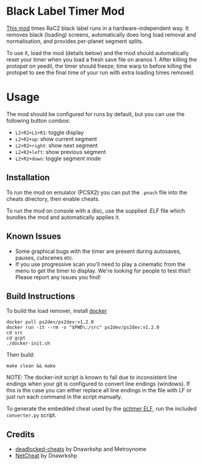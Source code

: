 # Black Label Timer Mod
[This mod](<https://github.com/MichaelRelaxen/gcpt>) times RaC2 black label runs in a hardware-independent way. It removes black (loading) screens, automatically does long load removal and normalisation, and provides per-planet segment splits. 

To use it, load the mod (details below) and the mod should automatically reset your timer when you load a fresh save file on aranos 1. After killing the protopet on yeedil, the timer should freeze; time warp to before killing the protopet to see the final time of your run with extra loading times removed. 

# Usage 

The mod should be configured for runs by default, but you can use the following button combos:
* `L2+R2+L1+R1`: toggle display
* `L2+R2+up`: show current segment 
* `L2+R2+right`: show next segment 
* `L2+R2+left`: show previous segment
* `L2+R2+down`: toggle segment mode

## Installation
To run the mod on emulator (PCSX2) you can put the `.pnach` file into the cheats directory, then enable cheats.

To run the mod on console with a disc, use the supplied .ELF file which bundles the mod and automatically applies it.

## Known Issues
- Some graphical bugs with the timer are present during autosaves, pauses, cutscenes etc.
- If you use progressive scan you'll need to play a cinematic from the menu to get the timer to display.
We're looking for people to test this!! Please report any issues you find!

## Build Instructions
To build the load remover, install [docker](https://docker.com/)
```
docker pull ps2dev/ps2dev:v1.2.0
docker run -it --rm -v "$PWD\:/src" ps2dev/ps2dev:v1.2.0
cd src
cd gcpt
./docker-init.sh
```

Then build:
```
make clean && make
```

NOTE: The docker-init script is known to fail due to inconsistent line endings when your git is configured to convert line endings (windows). If this is the case you can either replace all line endings in the file with LF or just run each command in the script manually.

To generate the embedded cheat used by the [gctimer ELF](https://github.com/robooooo-bs/ps2cheat), run the included `converter.py` script. 

## Credits
- [deadlocked-cheats](https://github.com/Dnawrkshp/deadlocked-cheats) by Dnawrkshp and Metroynome
- [NetCheat](https://github.com/Dnawrkshp/NetCheat) by Dnawrkshp